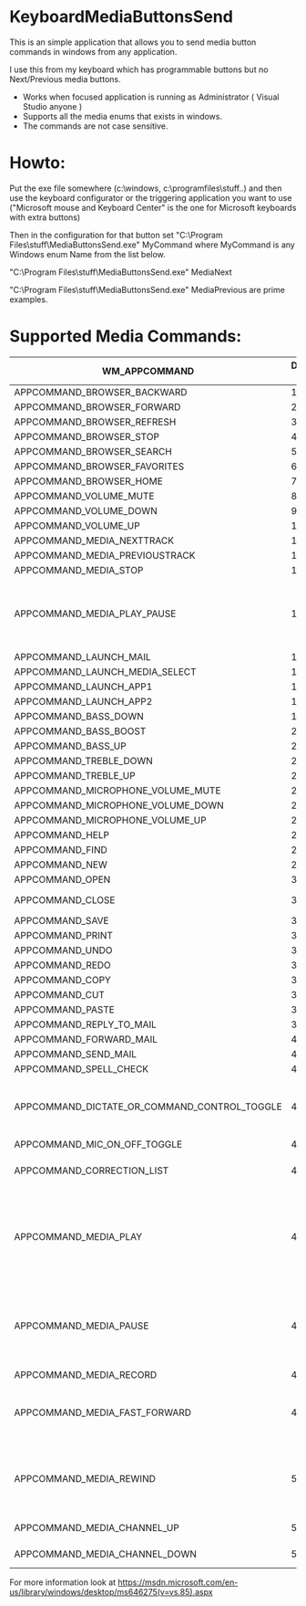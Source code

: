 # KeyboardMediaButtonsSend

This is an simple application that allows you to send media button commands in windows from any application.

I use this from my keyboard which has programmable buttons but no Next/Previous media buttons. 

 
  - Works when focused application is running as Administrator ( Visual Studio anyone )
  - Supports all the media enums that exists in windows.
  - The commands are not case sensitive.
  
# Howto:
Put the exe file somewhere (c:\windows, c:\programfiles\stuff\..) and then use the keyboard configurator or the triggering application you want to use ("Microsoft mouse and Keyboard Center" is the one for Microsoft keyboards with extra buttons) 

Then in the configuration for that button set "C:\Program Files\stuff\MediaButtonsSend.exe" MyCommand where MyCommand is any Windows enum Name from the list below.

"C:\Program Files\stuff\MediaButtonsSend.exe" MediaNext

"C:\Program Files\stuff\MediaButtonsSend.exe" MediaPrevious are prime examples. 


# Supported Media Commands:

| WM_APPCOMMAND | Decimal value | Windows enum name | Notes |
| ------ | ------ | ------ | ------ |
| APPCOMMAND_BROWSER_BACKWARD | 1 | BrowserBack | Navigate backward. |
| APPCOMMAND_BROWSER_FORWARD | 2 | BrowserForward | Navigate forward. |
| APPCOMMAND_BROWSER_REFRESH | 3 | BrowserRefresh | Refresh page. |
| APPCOMMAND_BROWSER_STOP | 4 | BrowserStop | Stop download. |
| APPCOMMAND_BROWSER_SEARCH | 5 | BrowserSearch | Open search. |
| APPCOMMAND_BROWSER_FAVORITES | 6 | BrowserFavorite | Open favorites. |
| APPCOMMAND_BROWSER_HOME | 7 | BrowserHome | Navigate home. |
| APPCOMMAND_VOLUME_MUTE | 8 | VolumeMute | Mute the volume. |
| APPCOMMAND_VOLUME_DOWN | 9 | **VolumeDown** | Lower the volume. |
| APPCOMMAND_VOLUME_UP | 10 | **VolumeUp** | Raise the volume. |
| APPCOMMAND_MEDIA_NEXTTRACK | 11 | **MediaNext** | Go to next track. |
| APPCOMMAND_MEDIA_PREVIOUSTRACK | 12 | **MediaPrevious** | Go to previous track. |
| APPCOMMAND_MEDIA_STOP | 13 | **MediaStop** | Stop playback. |
| APPCOMMAND_MEDIA_PLAY_PAUSE | 14 | MediaPlayPause | Play or pause playback. If there are discrete Play and Pause buttons, applications should take action on this command as well as APPCOMMAND_MEDIA_PLAY and APPCOMMAND_MEDIA_PAUSE. |
| APPCOMMAND_LAUNCH_MAIL | 15 | LaunchMail | Open mail. |
| APPCOMMAND_LAUNCH_MEDIA_SELECT | 16 | LaunchMediaSelect | Go to Media Select mode. |
| APPCOMMAND_LAUNCH_APP1 | 17 | LaunchApp1 | Start App1. |
| APPCOMMAND_LAUNCH_APP2 | 18 | LaunchApp2 | Start App2. |
| APPCOMMAND_BASS_DOWN | 19 | BassDown | Decrease the bass. |
| APPCOMMAND_BASS_BOOST | 20 | BassBoost | Toggle the bass boost on and off. |
| APPCOMMAND_BASS_UP | 21 | BassUp | Increase the bass. |
| APPCOMMAND_TREBLE_DOWN | 22 | TrebleUp | Decrease the treble. |
| APPCOMMAND_TREBLE_UP | 23 | TrebleDown | Increase the treble. |
| APPCOMMAND_MICROPHONE_VOLUME_MUTE | 24 | MicrophoneMute | Mute the microphone. |
| APPCOMMAND_MICROPHONE_VOLUME_DOWN | 25 | MicrophoneVolumeUp | Increase microphone volume. |
| APPCOMMAND_MICROPHONE_VOLUME_UP | 26 | MicrophoneVolumeDown | Decrease microphone volume. |
| APPCOMMAND_HELP | 27 | Help | Open the Help dialog. |
| APPCOMMAND_FIND | 28 | Find | Open the Find dialog. |
| APPCOMMAND_NEW | 29 | New | Create a new window. |
| APPCOMMAND_OPEN | 30 | Open | Open a window. |
| APPCOMMAND_CLOSE | 31 | Close | Close the window (not the application). |
| APPCOMMAND_SAVE | 32 | Save | Save current document. |
| APPCOMMAND_PRINT | 33 | Print | Print current document. |
| APPCOMMAND_UNDO | 34 | Undo | Undo last action. |
| APPCOMMAND_REDO | 35 | Redo | Redo last action. |
| APPCOMMAND_COPY | 36 | Copy | Copy the selection. |
| APPCOMMAND_CUT | 37 | Cut | Cut the selection. |
| APPCOMMAND_PASTE | 38 | Paste | Paste |
| APPCOMMAND_REPLY_TO_MAIL | 39 | ReplyToMail | Reply to a mail message. |
| APPCOMMAND_FORWARD_MAIL | 40 | ForwardMail | Forward a mail message. |
| APPCOMMAND_SEND_MAIL | 41 | SendMail | Send a mail message. |
| APPCOMMAND_SPELL_CHECK | 42 | SpellCheck | Initiate a spell check. |
| APPCOMMAND_DICTATE_OR_COMMAND_CONTROL_TOGGLE | 43 | Dictate | Toggles between two modes of speech input: dictation and command/control (giving commands to an application or accessing menus). |
| APPCOMMAND_MIC_ON_OFF_TOGGLE | 44 | MicrophoneOnOff | Toggle the microphone. |
| APPCOMMAND_CORRECTION_LIST | 45 | CorrectionList | Brings up the correction list when a word is incorrectly identified during speech input. |
| APPCOMMAND_MEDIA_PLAY | 46 | MediaPlay | Begin playing at the current position. If already paused, it will resume. This is a direct PLAY command that has no state. If there are discrete Play and Pause buttons, applications should take action on this command as well as APPCOMMAND_MEDIA_PLAY_PAUSE. |
| APPCOMMAND_MEDIA_PAUSE | 47 | MediaPause | Pause. If already paused, take no further action. This is a direct PAUSE command that has no state. If there are discrete Play and Pause buttons, applications should take action on this command as well as APPCOMMAND_MEDIA_PLAY_PAUSE. |
| APPCOMMAND_MEDIA_RECORD | 48 | MediaRecord | Begin recording the current stream. |
| APPCOMMAND_MEDIA_FAST_FORWARD | 49 | MediaFastForward | Increase the speed of stream playback. This can be implemented in many ways, for example, using a fixed speed or toggling through a series of increasing speeds. |
| APPCOMMAND_MEDIA_REWIND | 50 | MediaRewind | Go backward in a stream at a higher rate of speed. This can be implemented in many ways, for example, using a fixed speed or toggling through a series of increasing speeds. |
| APPCOMMAND_MEDIA_CHANNEL_UP | 51 | MediaChannelUp | Increment the channel value, for example, for a TV or radio tuner. |
| APPCOMMAND_MEDIA_CHANNEL_DOWN | 52 | MediaChannelDown | Decrement the channel value, for example, for a TV or radio tuner. |

For more information look at  https://msdn.microsoft.com/en-us/library/windows/desktop/ms646275(v=vs.85).aspx

